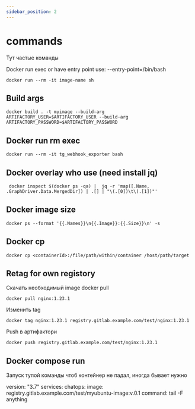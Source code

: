 ```yaml
---
sidebar_position: 2
---
```


# commands

Тут частые команды

Docker run exec or have entry point use: --entry-point=/bin/bash
```
docker run --rm -it image-name sh
```

## Build args


```
docker build . -t myimage --build-arg ARTIFACTORY_USER=$ARTIFACTORY_USER --build-arg ARTIFACTORY_PASSWORD=$ARTIFACTORY_PASSWORD
```


## Docker run rm exec

```
docker run --rm -it tg_webhook_exporter bash
```

## Docker overlay who use (need install jq)

```
 docker inspect $(docker ps -qa) |  jq -r 'map([.Name, .GraphDriver.Data.MergedDir]) | .[] | "\(.[0])\t\(.[1])"'
```

## Docker image size

```
docker ps --format '{{.Names}}\n{{.Image}}:{{.Size}}\n' -s
```

## Docker cp
```
docker cp <containerId>:/file/path/within/container /host/path/target
```


## Retag for own registory

Скачать необходимый image docker pull

```
docker pull nginx:1.23.1
```

Изменить tag

```
docker tag nginx:1.23.1 registry.gitlab.example.com/test/nginx:1.23.1
```

Push в артифактори

```
docker push registry.gitlab.example.com/test/nginx:1.23.1
```

## Docker compose run 

Запуск тупой команды чтоб контейнер не падал, иногда бывает нужно

version: "3.7"
services:
  chatops:
    image: registry.gitlab.example.com/test/myubuntu-image:v.0.1
    command: tail -F anything

